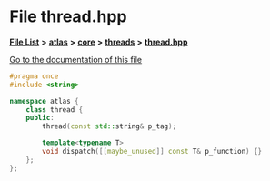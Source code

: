 

# File thread.hpp

[**File List**](files.md) **>** [**atlas**](dir_1e6ffef027cfcf7ded3287660b505c9f.md) **>** [**core**](dir_ab5f97e7ae27ba905c508150b2df25d1.md) **>** [**threads**](dir_3d5429f92b5f302f4e9406c3e899f86b.md) **>** [**thread.hpp**](core_2threads_2thread_8hpp.md)

[Go to the documentation of this file](core_2threads_2thread_8hpp.md)


```C++
#pragma once
#include <string>

namespace atlas {
    class thread {
    public:
        thread(const std::string& p_tag);

        template<typename T>
        void dispatch([[maybe_unused]] const T& p_function) {}
    };
};
```


